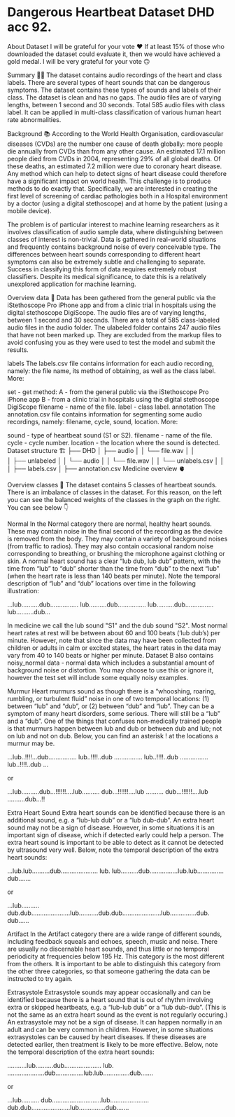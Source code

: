 # Dangerous Heartbeat Dataset DHD acc 92.
About Dataset
I will be grateful for your vote ❤️
If at least 15% of those who downloaded the dataset could evaluate it, then we would have achieved a gold medal. I will be very grateful for your vote 🙃

Summary ✍🏻
The dataset contains audio recordings of the heart and class labels. There are several types of heart sounds that can be dangerous symptoms. The dataset contains these types of sounds and labels of their class. The dataset is clean and has no gaps. The audio files are of varying lengths, between 1 second and 30 seconds. Total 585 audio files with class label. It can be applied in multi-class classification of various human heart rate abnormalities.

Background 📚
According to the World Health Organisation, cardiovascular diseases (CVDs) are the number one cause of death globally: more people die annually from CVDs than from any other cause. An estimated 17.1 million people died from CVDs in 2004, representing 29% of all global deaths. Of these deaths, an estimated 7.2 million were due to coronary heart disease. Any method which can help to detect signs of heart disease could therefore have a significant impact on world health. This challenge is to produce methods to do exactly that. Specifically, we are interested in creating the first level of screening of cardiac pathologies both in a Hospital environment by a doctor (using a digital stethoscope) and at home by the patient (using a mobile device).

The problem is of particular interest to machine learning researchers as it involves classification of audio sample data, where distinguishing between classes of interest is non-trivial. Data is gathered in real-world situations and frequently contains background noise of every conceivable type. The differences between heart sounds corresponding to different heart symptoms can also be extremely subtle and challenging to separate. Success in classifying this form of data requires extremely robust classifiers. Despite its medical significance, to date this is a relatively unexplored application for machine learning.

Overview data 🔬
Data has been gathered from the general public via the iStethoscope Pro iPhone app and from a clinic trial in hospitals using the digital stethoscope DigiScope. The audio files are of varying lengths, between 1 second and 30 seconds. There are a total of 585 class-labeled audio files in the audio folder. The ulabeled folder contains 247 audio files that have not been marked up. They are excluded from the markup files to avoid confusing you as they were used to test the model and submit the results.

labels
The labels.csv file contains information for each audio recording, namely: the file name, its method of obtaining, as well as the class label. More:

set - get method:
A - from the general public via the iStethoscope Pro iPhone app
B - from a clinic trial in hospitals using the digital stethoscope DigiScope
filename - name of the file.
label - class label.
annotation
The annotation.csv file contains information for segmenting some audio recordings, namely: filename, cycle, sound, location. More:

sound - type of heartbeat sound (S1 or S2).
filename - name of the file.
cycle - cycle number.
location - the location where the sound is detected.
Dataset structure 🏗
  ├── DHD
  │   ├── audio
  │   │   └── file.wav
  │   │     
  │   ├── unlabeled
  │   │   └── audio
  │   │        └── file.wav
  │   │   └── unlabels.csv
  │   │      
  │   ├── labels.csv
  │   ├── annotation.csv
Medicine overview 🫀

Overview classes 🧪
The dataset contains 5 classes of heartbeat sounds. There is an imbalance of classes in the dataset. For this reason, on the left you can see the balanced weights of the classes in the graph on the right. You can see below 👇



Normal
In the Normal category there are normal, healthy heart sounds. These may contain noise in the final second of the recording as the device is removed from the body. They may contain a variety of background noises (from traffic to radios). They may also contain occasional random noise corresponding to breathing, or brushing the microphone against clothing or skin. A normal heart sound has a clear “lub dub, lub dub” pattern, with the time from “lub” to “dub” shorter than the time from “dub” to the next “lub” (when the heart rate is less than 140 beats per minute). Note the temporal description of “lub” and “dub” locations over time in the following illustration:

…lub……….dub……………. lub……….dub……………. lub……….dub……………. lub……….dub…

In medicine we call the lub sound "S1" and the dub sound "S2". Most normal heart rates at rest will be between about 60 and 100 beats (‘lub dub’s) per minute. However, note that since the data may have been collected from children or adults in calm or excited states, the heart rates in the data may vary from 40 to 140 beats or higher per minute. Dataset B also contains noisy_normal data - normal data which includes a substantial amount of background noise or distortion. You may choose to use this or ignore it, however the test set will include some equally noisy examples.

Murmur
Heart murmurs sound as though there is a “whooshing, roaring, rumbling, or turbulent fluid” noise in one of two temporal locations: (1) between “lub” and “dub”, or (2) between “dub” and “lub”. They can be a symptom of many heart disorders, some serious. There will still be a “lub” and a “dub”. One of the things that confuses non-medically trained people is that murmurs happen between lub and dub or between dub and lub; not on lub and not on dub. Below, you can find an asterisk ! at the locations a murmur may be.

…lub..!!!!…dub……………. lub..!!!!..dub ……………. lub..!!!!..dub ……………. lub..!!!!..dub …

or

…lub……….dub…!!!!!!….lub………. dub…!!!!!!….lub ………. dub…!!!!!!….lub ……….dub…!!

Extra Heart Sound
Extra heart sounds can be identified because there is an additional sound, e.g. a “lub-lub dub” or a “lub dub-dub”. An extra heart sound may not be a sign of disease. However, in some situations it is an important sign of disease, which if detected early could help a person. The extra heart sound is important to be able to detect as it cannot be detected by ultrasound very well. Below, note the temporal description of the extra heart sounds:

…lub.lub……….dub………………… lub. lub……….dub…………….lub.lub……………dub…….

or

…lub………. dub.dub………………….lub………..dub.dub………………….lub……………dub. dub……

Artifact
In the Artifact category there are a wide range of different sounds, including feedback squeals and echoes, speech, music and noise. There are usually no discernable heart sounds, and thus little or no temporal periodicity at frequencies below 195 Hz. This category is the most different from the others. It is important to be able to distinguish this category from the other three categories, so that someone gathering the data can be instructed to try again.

Extrasystole
Extrasystole sounds may appear occasionally and can be identified because there is a heart sound that is out of rhythm involving extra or skipped heartbeats, e.g. a “lub-lub dub” or a “lub dub-dub”. (This is not the same as an extra heart sound as the event is not regularly occuring.) An extrasystole may not be a sign of disease. It can happen normally in an adult and can be very common in children. However, in some situations extrasystoles can be caused by heart diseases. If these diseases are detected earlier, then treatment is likely to be more effective. Below, note the temporal description of the extra heart sounds:

………..lub……….dub………..………. lub. ………..……….dub…………….lub.lub……..…….dub…….

or

…lub………. dub……………………….lub.…………………dub.dub………………….lub……..…….dub.……
